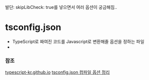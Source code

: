 발단: skipLibCheck: true를 넣으면서 여러 옵션이 궁금해짐..

# tsconfig.json
- TypeScript로 짜여진 코드를 Javascript로 변환해줄 옵션을 정하는 파일
- 



### 참조
[typescript-kr.github.io](https://typescript-kr.github.io/pages/tsconfig.json.html)
[tsconfig.json 컴파일 옵션 정리](https://geonlee.tistory.com/214)
